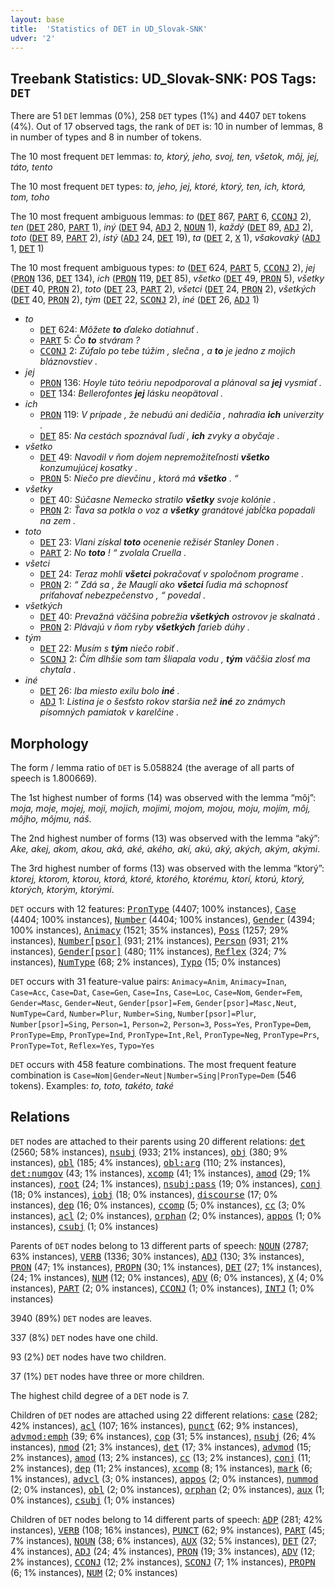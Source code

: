 ```yaml
---
layout: base
title:  'Statistics of DET in UD_Slovak-SNK'
udver: '2'
---
```


## Treebank Statistics: UD_Slovak-SNK: POS Tags: `DET`

There are 51 `DET` lemmas (0%), 258 `DET` types (1%) and 4407 `DET` tokens (4%).
Out of 17 observed tags, the rank of `DET` is: 10 in number of lemmas, 8 in number of types and 8 in number of tokens.

The 10 most frequent `DET` lemmas: <em>to, ktorý, jeho, svoj, ten, všetok, môj, jej, táto, tento</em>

The 10 most frequent `DET` types:  <em>to, jeho, jej, ktoré, ktorý, ten, ich, ktorá, tom, toho</em>

The 10 most frequent ambiguous lemmas: <em>to</em> (<tt><a href="sk_snk-pos-DET.html">DET</a></tt> 867, <tt><a href="sk_snk-pos-PART.html">PART</a></tt> 6, <tt><a href="sk_snk-pos-CCONJ.html">CCONJ</a></tt> 2), <em>ten</em> (<tt><a href="sk_snk-pos-DET.html">DET</a></tt> 280, <tt><a href="sk_snk-pos-PART.html">PART</a></tt> 1), <em>iný</em> (<tt><a href="sk_snk-pos-DET.html">DET</a></tt> 94, <tt><a href="sk_snk-pos-ADJ.html">ADJ</a></tt> 2, <tt><a href="sk_snk-pos-NOUN.html">NOUN</a></tt> 1), <em>každý</em> (<tt><a href="sk_snk-pos-DET.html">DET</a></tt> 89, <tt><a href="sk_snk-pos-ADJ.html">ADJ</a></tt> 2), <em>toto</em> (<tt><a href="sk_snk-pos-DET.html">DET</a></tt> 89, <tt><a href="sk_snk-pos-PART.html">PART</a></tt> 2), <em>istý</em> (<tt><a href="sk_snk-pos-ADJ.html">ADJ</a></tt> 24, <tt><a href="sk_snk-pos-DET.html">DET</a></tt> 19), <em>ta</em> (<tt><a href="sk_snk-pos-DET.html">DET</a></tt> 2, <tt><a href="sk_snk-pos-X.html">X</a></tt> 1), <em>všakovaký</em> (<tt><a href="sk_snk-pos-ADJ.html">ADJ</a></tt> 1, <tt><a href="sk_snk-pos-DET.html">DET</a></tt> 1)

The 10 most frequent ambiguous types:  <em>to</em> (<tt><a href="sk_snk-pos-DET.html">DET</a></tt> 624, <tt><a href="sk_snk-pos-PART.html">PART</a></tt> 5, <tt><a href="sk_snk-pos-CCONJ.html">CCONJ</a></tt> 2), <em>jej</em> (<tt><a href="sk_snk-pos-PRON.html">PRON</a></tt> 136, <tt><a href="sk_snk-pos-DET.html">DET</a></tt> 134), <em>ich</em> (<tt><a href="sk_snk-pos-PRON.html">PRON</a></tt> 119, <tt><a href="sk_snk-pos-DET.html">DET</a></tt> 85), <em>všetko</em> (<tt><a href="sk_snk-pos-DET.html">DET</a></tt> 49, <tt><a href="sk_snk-pos-PRON.html">PRON</a></tt> 5), <em>všetky</em> (<tt><a href="sk_snk-pos-DET.html">DET</a></tt> 40, <tt><a href="sk_snk-pos-PRON.html">PRON</a></tt> 2), <em>toto</em> (<tt><a href="sk_snk-pos-DET.html">DET</a></tt> 23, <tt><a href="sk_snk-pos-PART.html">PART</a></tt> 2), <em>všetci</em> (<tt><a href="sk_snk-pos-DET.html">DET</a></tt> 24, <tt><a href="sk_snk-pos-PRON.html">PRON</a></tt> 2), <em>všetkých</em> (<tt><a href="sk_snk-pos-DET.html">DET</a></tt> 40, <tt><a href="sk_snk-pos-PRON.html">PRON</a></tt> 2), <em>tým</em> (<tt><a href="sk_snk-pos-DET.html">DET</a></tt> 22, <tt><a href="sk_snk-pos-SCONJ.html">SCONJ</a></tt> 2), <em>iné</em> (<tt><a href="sk_snk-pos-DET.html">DET</a></tt> 26, <tt><a href="sk_snk-pos-ADJ.html">ADJ</a></tt> 1)


* <em>to</em>
  * <tt><a href="sk_snk-pos-DET.html">DET</a></tt> 624: <em>Môžete <b>to</b> ďaleko dotiahnuť .</em>
  * <tt><a href="sk_snk-pos-PART.html">PART</a></tt> 5: <em>Čo <b>to</b> stváram ?</em>
  * <tt><a href="sk_snk-pos-CCONJ.html">CCONJ</a></tt> 2: <em>Zúfalo po tebe túžim , slečna , a <b>to</b> je jedno z mojich bláznovstiev .</em>
* <em>jej</em>
  * <tt><a href="sk_snk-pos-PRON.html">PRON</a></tt> 136: <em>Hoyle túto teóriu nepodporoval a plánoval sa <b>jej</b> vysmiať .</em>
  * <tt><a href="sk_snk-pos-DET.html">DET</a></tt> 134: <em>Bellerofontes <b>jej</b> lásku neopätoval .</em>
* <em>ich</em>
  * <tt><a href="sk_snk-pos-PRON.html">PRON</a></tt> 119: <em>V prípade , že nebudú ani dedičia , nahradia <b>ich</b> univerzity .</em>
  * <tt><a href="sk_snk-pos-DET.html">DET</a></tt> 85: <em>Na cestách spoznával ľudí , <b>ich</b> zvyky a obyčaje .</em>
* <em>všetko</em>
  * <tt><a href="sk_snk-pos-DET.html">DET</a></tt> 49: <em>Navodil v ňom dojem nepremožiteľnosti <b>všetko</b> konzumujúcej kosatky .</em>
  * <tt><a href="sk_snk-pos-PRON.html">PRON</a></tt> 5: <em>Niečo pre dievčinu , ktorá má <b>všetko</b> . “</em>
* <em>všetky</em>
  * <tt><a href="sk_snk-pos-DET.html">DET</a></tt> 40: <em>Súčasne Nemecko stratilo <b>všetky</b> svoje kolónie .</em>
  * <tt><a href="sk_snk-pos-PRON.html">PRON</a></tt> 2: <em>Ťava sa potkla o voz a <b>všetky</b> granátové jabĺčka popadali na zem .</em>
* <em>toto</em>
  * <tt><a href="sk_snk-pos-DET.html">DET</a></tt> 23: <em>Vlani získal <b>toto</b> ocenenie režisér Stanley Donen .</em>
  * <tt><a href="sk_snk-pos-PART.html">PART</a></tt> 2: <em>No <b>toto</b> ! “ zvolala Cruella .</em>
* <em>všetci</em>
  * <tt><a href="sk_snk-pos-DET.html">DET</a></tt> 24: <em>Teraz mohli <b>všetci</b> pokračovať v spoločnom programe .</em>
  * <tt><a href="sk_snk-pos-PRON.html">PRON</a></tt> 2: <em>“ Zdá sa , že Mauglí ako <b>všetci</b> ľudia má schopnosť priťahovať nebezpečenstvo , “ povedal .</em>
* <em>všetkých</em>
  * <tt><a href="sk_snk-pos-DET.html">DET</a></tt> 40: <em>Prevažná väčšina pobrežia <b>všetkých</b> ostrovov je skalnatá .</em>
  * <tt><a href="sk_snk-pos-PRON.html">PRON</a></tt> 2: <em>Plávajú v ňom ryby <b>všetkých</b> farieb dúhy .</em>
* <em>tým</em>
  * <tt><a href="sk_snk-pos-DET.html">DET</a></tt> 22: <em>Musím s <b>tým</b> niečo robiť .</em>
  * <tt><a href="sk_snk-pos-SCONJ.html">SCONJ</a></tt> 2: <em>Čím dlhšie som tam šliapala vodu , <b>tým</b> väčšia zlosť ma chytala .</em>
* <em>iné</em>
  * <tt><a href="sk_snk-pos-DET.html">DET</a></tt> 26: <em>Iba miesto exilu bolo <b>iné</b> .</em>
  * <tt><a href="sk_snk-pos-ADJ.html">ADJ</a></tt> 1: <em>Listina je o šesťsto rokov staršia než <b>iné</b> zo známych písomných pamiatok v karelčine .</em>

## Morphology

The form / lemma ratio of `DET` is 5.058824 (the average of all parts of speech is 1.800669).

The 1st highest number of forms (14) was observed with the lemma “môj”: <em>moja, moje, mojej, moji, mojich, mojimi, mojom, mojou, moju, mojím, môj, môjho, môjmu, náš</em>.

The 2nd highest number of forms (13) was observed with the lemma “aký”: <em>Ake, akej, akom, akou, aká, aké, akého, akí, akú, aký, akých, akým, akými</em>.

The 3rd highest number of forms (13) was observed with the lemma “ktorý”: <em>ktorej, ktorom, ktorou, ktorá, ktoré, ktorého, ktorému, ktorí, ktorú, ktorý, ktorých, ktorým, ktorými</em>.

`DET` occurs with 12 features: <tt><a href="sk_snk-feat-PronType.html">PronType</a></tt> (4407; 100% instances), <tt><a href="sk_snk-feat-Case.html">Case</a></tt> (4404; 100% instances), <tt><a href="sk_snk-feat-Number.html">Number</a></tt> (4404; 100% instances), <tt><a href="sk_snk-feat-Gender.html">Gender</a></tt> (4394; 100% instances), <tt><a href="sk_snk-feat-Animacy.html">Animacy</a></tt> (1521; 35% instances), <tt><a href="sk_snk-feat-Poss.html">Poss</a></tt> (1257; 29% instances), <tt><a href="sk_snk-feat-Number-psor.html">Number[psor]</a></tt> (931; 21% instances), <tt><a href="sk_snk-feat-Person.html">Person</a></tt> (931; 21% instances), <tt><a href="sk_snk-feat-Gender-psor.html">Gender[psor]</a></tt> (480; 11% instances), <tt><a href="sk_snk-feat-Reflex.html">Reflex</a></tt> (324; 7% instances), <tt><a href="sk_snk-feat-NumType.html">NumType</a></tt> (68; 2% instances), <tt><a href="sk_snk-feat-Typo.html">Typo</a></tt> (15; 0% instances)

`DET` occurs with 31 feature-value pairs: `Animacy=Anim`, `Animacy=Inan`, `Case=Acc`, `Case=Dat`, `Case=Gen`, `Case=Ins`, `Case=Loc`, `Case=Nom`, `Gender=Fem`, `Gender=Masc`, `Gender=Neut`, `Gender[psor]=Fem`, `Gender[psor]=Masc,Neut`, `NumType=Card`, `Number=Plur`, `Number=Sing`, `Number[psor]=Plur`, `Number[psor]=Sing`, `Person=1`, `Person=2`, `Person=3`, `Poss=Yes`, `PronType=Dem`, `PronType=Emp`, `PronType=Ind`, `PronType=Int,Rel`, `PronType=Neg`, `PronType=Prs`, `PronType=Tot`, `Reflex=Yes`, `Typo=Yes`

`DET` occurs with 458 feature combinations.
The most frequent feature combination is `Case=Nom|Gender=Neut|Number=Sing|PronType=Dem` (546 tokens).
Examples: <em>to, toto, takéto, také</em>


## Relations

`DET` nodes are attached to their parents using 20 different relations: <tt><a href="sk_snk-dep-det.html">det</a></tt> (2560; 58% instances), <tt><a href="sk_snk-dep-nsubj.html">nsubj</a></tt> (933; 21% instances), <tt><a href="sk_snk-dep-obj.html">obj</a></tt> (380; 9% instances), <tt><a href="sk_snk-dep-obl.html">obl</a></tt> (185; 4% instances), <tt><a href="sk_snk-dep-obl-arg.html">obl:arg</a></tt> (110; 2% instances), <tt><a href="sk_snk-dep-det-numgov.html">det:numgov</a></tt> (43; 1% instances), <tt><a href="sk_snk-dep-xcomp.html">xcomp</a></tt> (41; 1% instances), <tt><a href="sk_snk-dep-amod.html">amod</a></tt> (29; 1% instances), <tt><a href="sk_snk-dep-root.html">root</a></tt> (24; 1% instances), <tt><a href="sk_snk-dep-nsubj-pass.html">nsubj:pass</a></tt> (19; 0% instances), <tt><a href="sk_snk-dep-conj.html">conj</a></tt> (18; 0% instances), <tt><a href="sk_snk-dep-iobj.html">iobj</a></tt> (18; 0% instances), <tt><a href="sk_snk-dep-discourse.html">discourse</a></tt> (17; 0% instances), <tt><a href="sk_snk-dep-dep.html">dep</a></tt> (16; 0% instances), <tt><a href="sk_snk-dep-ccomp.html">ccomp</a></tt> (5; 0% instances), <tt><a href="sk_snk-dep-cc.html">cc</a></tt> (3; 0% instances), <tt><a href="sk_snk-dep-acl.html">acl</a></tt> (2; 0% instances), <tt><a href="sk_snk-dep-orphan.html">orphan</a></tt> (2; 0% instances), <tt><a href="sk_snk-dep-appos.html">appos</a></tt> (1; 0% instances), <tt><a href="sk_snk-dep-csubj.html">csubj</a></tt> (1; 0% instances)

Parents of `DET` nodes belong to 13 different parts of speech: <tt><a href="sk_snk-pos-NOUN.html">NOUN</a></tt> (2787; 63% instances), <tt><a href="sk_snk-pos-VERB.html">VERB</a></tt> (1336; 30% instances), <tt><a href="sk_snk-pos-ADJ.html">ADJ</a></tt> (130; 3% instances), <tt><a href="sk_snk-pos-PRON.html">PRON</a></tt> (47; 1% instances), <tt><a href="sk_snk-pos-PROPN.html">PROPN</a></tt> (30; 1% instances), <tt><a href="sk_snk-pos-DET.html">DET</a></tt> (27; 1% instances),  (24; 1% instances), <tt><a href="sk_snk-pos-NUM.html">NUM</a></tt> (12; 0% instances), <tt><a href="sk_snk-pos-ADV.html">ADV</a></tt> (6; 0% instances), <tt><a href="sk_snk-pos-X.html">X</a></tt> (4; 0% instances), <tt><a href="sk_snk-pos-PART.html">PART</a></tt> (2; 0% instances), <tt><a href="sk_snk-pos-CCONJ.html">CCONJ</a></tt> (1; 0% instances), <tt><a href="sk_snk-pos-INTJ.html">INTJ</a></tt> (1; 0% instances)

3940 (89%) `DET` nodes are leaves.

337 (8%) `DET` nodes have one child.

93 (2%) `DET` nodes have two children.

37 (1%) `DET` nodes have three or more children.

The highest child degree of a `DET` node is 7.

Children of `DET` nodes are attached using 22 different relations: <tt><a href="sk_snk-dep-case.html">case</a></tt> (282; 42% instances), <tt><a href="sk_snk-dep-acl.html">acl</a></tt> (107; 16% instances), <tt><a href="sk_snk-dep-punct.html">punct</a></tt> (62; 9% instances), <tt><a href="sk_snk-dep-advmod-emph.html">advmod:emph</a></tt> (39; 6% instances), <tt><a href="sk_snk-dep-cop.html">cop</a></tt> (31; 5% instances), <tt><a href="sk_snk-dep-nsubj.html">nsubj</a></tt> (26; 4% instances), <tt><a href="sk_snk-dep-nmod.html">nmod</a></tt> (21; 3% instances), <tt><a href="sk_snk-dep-det.html">det</a></tt> (17; 3% instances), <tt><a href="sk_snk-dep-advmod.html">advmod</a></tt> (15; 2% instances), <tt><a href="sk_snk-dep-amod.html">amod</a></tt> (13; 2% instances), <tt><a href="sk_snk-dep-cc.html">cc</a></tt> (13; 2% instances), <tt><a href="sk_snk-dep-conj.html">conj</a></tt> (11; 2% instances), <tt><a href="sk_snk-dep-dep.html">dep</a></tt> (11; 2% instances), <tt><a href="sk_snk-dep-xcomp.html">xcomp</a></tt> (8; 1% instances), <tt><a href="sk_snk-dep-mark.html">mark</a></tt> (6; 1% instances), <tt><a href="sk_snk-dep-advcl.html">advcl</a></tt> (3; 0% instances), <tt><a href="sk_snk-dep-appos.html">appos</a></tt> (2; 0% instances), <tt><a href="sk_snk-dep-nummod.html">nummod</a></tt> (2; 0% instances), <tt><a href="sk_snk-dep-obl.html">obl</a></tt> (2; 0% instances), <tt><a href="sk_snk-dep-orphan.html">orphan</a></tt> (2; 0% instances), <tt><a href="sk_snk-dep-aux.html">aux</a></tt> (1; 0% instances), <tt><a href="sk_snk-dep-csubj.html">csubj</a></tt> (1; 0% instances)

Children of `DET` nodes belong to 14 different parts of speech: <tt><a href="sk_snk-pos-ADP.html">ADP</a></tt> (281; 42% instances), <tt><a href="sk_snk-pos-VERB.html">VERB</a></tt> (108; 16% instances), <tt><a href="sk_snk-pos-PUNCT.html">PUNCT</a></tt> (62; 9% instances), <tt><a href="sk_snk-pos-PART.html">PART</a></tt> (45; 7% instances), <tt><a href="sk_snk-pos-NOUN.html">NOUN</a></tt> (38; 6% instances), <tt><a href="sk_snk-pos-AUX.html">AUX</a></tt> (32; 5% instances), <tt><a href="sk_snk-pos-DET.html">DET</a></tt> (27; 4% instances), <tt><a href="sk_snk-pos-ADJ.html">ADJ</a></tt> (24; 4% instances), <tt><a href="sk_snk-pos-PRON.html">PRON</a></tt> (19; 3% instances), <tt><a href="sk_snk-pos-ADV.html">ADV</a></tt> (12; 2% instances), <tt><a href="sk_snk-pos-CCONJ.html">CCONJ</a></tt> (12; 2% instances), <tt><a href="sk_snk-pos-SCONJ.html">SCONJ</a></tt> (7; 1% instances), <tt><a href="sk_snk-pos-PROPN.html">PROPN</a></tt> (6; 1% instances), <tt><a href="sk_snk-pos-NUM.html">NUM</a></tt> (2; 0% instances)

